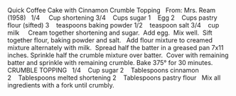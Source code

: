 Quick Coffee Cake with Cinnamon Crumble Topping
 
From: Mrs. Ream (1958)
 
1/4     Cup shortening
3/4    Cups sugar
1    Egg
2    Cups pastry flour (sifted)
3    teaspoons baking powder
1/2    teaspoon salt
3/4    cup milk
 
 
Cream together shortening and sugar.  Add egg.  Mix well.  Sift together flour, baking powder and salt.  
Add flour mixture to creamed mixture alternately with milk.  Spread half the batter in a greased pan 7x11 inches.
Sprinkle half the crumble mixture over batter.  Cover with remaining batter and sprinkle with remaining crumble. 
Bake 375° for 30 minutes. 
 
CRUMBLE TOPPING
 
1/4    Cup sugar
2    Tablespoons cinnamon
2    Tablespoons melted shortening
2    Tablespoons pastry flour
 
Mix all ingredients with a fork until crumbly.
